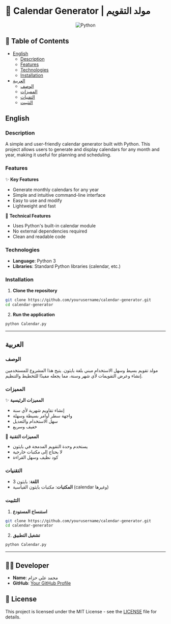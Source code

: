 # 📅 Calendar Generator | مولد التقويم

<div align="center">

![Python](https://img.shields.io/badge/Python-3776AB?style=for-the-badge&logo=python&logoColor=white)

</div>

## 📝 Table of Contents
- [English](#english)
  - [Description](#description)
  - [Features](#features)
  - [Technologies](#technologies)
  - [Installation](#installation)
- [العربية](#العربية)
  - [الوصف](#الوصف)
  - [المميزات](#المميزات)
  - [التقنيات](#التقنيات)
  - [التثبيت](#التثبيت)

## English

### Description
A simple and user-friendly calendar generator built with Python. This project allows users to generate and display calendars for any month and year, making it useful for planning and scheduling.

### Features
✨ **Key Features**
- Generate monthly calendars for any year
- Simple and intuitive command-line interface
- Easy to use and modify
- Lightweight and fast

🚀 **Technical Features**
- Uses Python's built-in calendar module
- No external dependencies required
- Clean and readable code

### Technologies
- **Language**: Python 3
- **Libraries**: Standard Python libraries (calendar, etc.)

### Installation
1. **Clone the repository**
```bash
git clone https://github.com/yourusername/calendar-generator.git
cd calendar-generator
```

2. **Run the application**
```bash
python Calendar.py
```

---

## العربية

### الوصف
مولد تقويم بسيط وسهل الاستخدام مبني بلغة بايثون. يتيح هذا المشروع للمستخدمين إنشاء وعرض التقويمات لأي شهر وسنة، مما يجعله مفيدًا للتخطيط والتنظيم.

### المميزات
✨ **المميزات الرئيسية**
- إنشاء تقاويم شهرية لأي سنة
- واجهة سطر أوامر بسيطة وسهلة
- سهل الاستخدام والتعديل
- خفيف وسريع

🚀 **المميزات التقنية**
- يستخدم وحدة التقويم المدمجة في بايثون
- لا يحتاج إلى مكتبات خارجية
- كود نظيف وسهل القراءة

### التقنيات
- **اللغة**: بايثون 3
- **المكتبات**: مكتبات بايثون القياسية (calendar وغيرها)

### التثبيت
1. **استنساخ المستودع**
```bash
git clone https://github.com/yourusername/calendar-generator.git
cd calendar-generator
```

2. **تشغيل التطبيق**
```bash
python Calendar.py
```

---

## 👨‍💻 Developer
- **Name**: محمد علي حزام
- **GitHub**: [Your GitHub Profile](https://github.com/yourusername)

## 📄 License
This project is licensed under the MIT License - see the [LICENSE](LICENSE) file for details. 